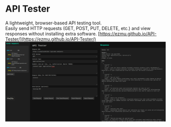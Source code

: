 # API Tester

A lightweight, browser-based API testing tool.  
Easily send HTTP requests (GET, POST, PUT, DELETE, etc.) and view responses without installing extra software.
[https://ezmu.github.io/API-Tester/](https://ezmu.github.io/API-Tester/)
![API Tester Screenshot](https://raw.githubusercontent.com/ezmu/API-Tester/main/1.png)




